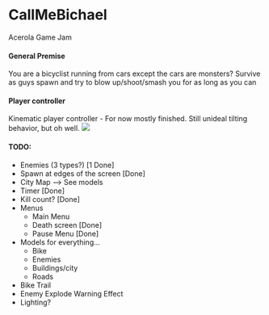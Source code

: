 # CallMeBichael
 Acerola Game Jam

#### General Premise
You are a bicyclist running from cars except the cars are monsters?
Survive as guys spawn and try to blow up/shoot/smash you for as long as you can


#### Player controller
Kinematic player controller - For now mostly finished. Still unideal tilting behavior, but oh well.
![](https://github.com/nschwei/CallMeBichael/blob/main/PC_Clip.gif)

#### TODO:
- Enemies (3 types?) [1 Done]
- Spawn at edges of the screen [Done]
- City Map --> See models
- Timer [Done]
- Kill count? [Done]
- Menus
     - Main Menu
     - Death screen [Done]
     - Pause Menu [Done]
- Models for everything...
     - Bike
     - Enemies
     - Buildings/city
     - Roads
- Bike Trail
- Enemy Explode Warning Effect
- Lighting?
